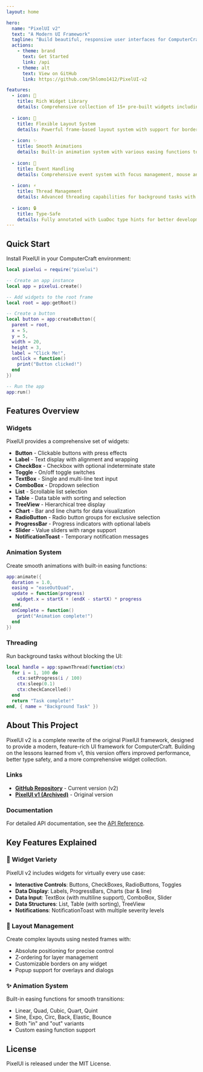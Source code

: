 ```yaml
---
layout: home

hero:
  name: "PixelUI v2"
  text: "A Modern UI Framework"
  tagline: "Build beautiful, responsive user interfaces for ComputerCraft with ease"
  actions:
    - theme: brand
      text: Get Started
      link: /api
    - theme: alt
      text: View on GitHub
      link: https://github.com/Shlomo1412/PixelUI-v2

features:
  - icon: 🎨
    title: Rich Widget Library
    details: Comprehensive collection of 15+ pre-built widgets including buttons, labels, checkboxes, toggles, text boxes, lists, tables, charts, sliders, and more.
  
  - icon: 📐
    title: Flexible Layout System
    details: Powerful frame-based layout system with support for borders, positioning, and z-ordering for complex UI hierarchies.
  
  - icon: ✨
    title: Smooth Animations
    details: Built-in animation system with various easing functions to create fluid, responsive user interfaces.
  
  - icon: 🎯
    title: Event Handling
    details: Comprehensive event system with focus management, mouse and keyboard input handling, and intuitive callbacks.
  
  - icon: ⚡
    title: Thread Management
    details: Advanced threading capabilities for background tasks with status tracking, cancellation support, and progress reporting.
  
  - icon: 🔒
    title: Type-Safe
    details: Fully annotated with LuaDoc type hints for better development experience, IDE support, and autocomplete.
---
```


## Quick Start

Install PixelUI in your ComputerCraft environment:

```lua
local pixelui = require("pixelui")

-- Create an app instance
local app = pixelui.create()

-- Add widgets to the root frame
local root = app:getRoot()

-- Create a button
local button = app:createButton({
  parent = root,
  x = 5,
  y = 5,
  width = 20,
  height = 3,
  label = "Click Me!",
  onClick = function()
    print("Button clicked!")
  end
})

-- Run the app
app:run()
```

## Features Overview

### Widgets

PixelUI provides a comprehensive set of widgets:

- **Button** - Clickable buttons with press effects
- **Label** - Text display with alignment and wrapping
- **CheckBox** - Checkbox with optional indeterminate state
- **Toggle** - On/off toggle switches
- **TextBox** - Single and multi-line text input
- **ComboBox** - Dropdown selection
- **List** - Scrollable list selection
- **Table** - Data table with sorting and selection
- **TreeView** - Hierarchical tree display
- **Chart** - Bar and line charts for data visualization
- **RadioButton** - Radio button groups for exclusive selection
- **ProgressBar** - Progress indicators with optional labels
- **Slider** - Value sliders with range support
- **NotificationToast** - Temporary notification messages

### Animation System

Create smooth animations with built-in easing functions:

```lua
app:animate({
  duration = 1.0,
  easing = "easeOutQuad",
  update = function(progress)
    widget.x = startX + (endX - startX) * progress
  end,
  onComplete = function()
    print("Animation complete!")
  end
})
```

### Threading

Run background tasks without blocking the UI:

```lua
local handle = app:spawnThread(function(ctx)
  for i = 1, 100 do
    ctx:setProgress(i / 100)
    ctx:sleep(0.1)
    ctx:checkCancelled()
  end
  return "Task complete!"
end, { name = "Background Task" })
```

## About This Project

PixelUI v2 is a complete rewrite of the original PixelUI framework, designed to provide a modern, feature-rich UI framework for ComputerCraft. Building on the lessons learned from v1, this version offers improved performance, better type safety, and a more comprehensive widget collection.

### Links

- **[GitHub Repository](https://github.com/Shlomo1412/PixelUI-v2)** - Current version (v2)
- **[PixelUI v1 (Archived)](https://github.com/Shlomo1412/PixelUI)** - Original version

### Documentation

For detailed API documentation, see the [API Reference](/api).

## Key Features Explained

### 🎨 Widget Variety

PixelUI v2 includes widgets for virtually every use case:

- **Interactive Controls**: Buttons, CheckBoxes, RadioButtons, Toggles
- **Data Display**: Labels, ProgressBars, Charts (bar & line)
- **Data Input**: TextBox (with multiline support), ComboBox, Slider
- **Data Structures**: List, Table (with sorting), TreeView
- **Notifications**: NotificationToast with multiple severity levels

### 📐 Layout Management

Create complex layouts using nested frames with:
- Absolute positioning for precise control
- Z-ordering for layer management
- Customizable borders on any widget
- Popup support for overlays and dialogs

### ✨ Animation System

Built-in easing functions for smooth transitions:
- Linear, Quad, Cubic, Quart, Quint
- Sine, Expo, Circ, Back, Elastic, Bounce
- Both "in" and "out" variants
- Custom easing function support

## License

PixelUI is released under the MIT License.
